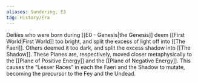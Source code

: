 ```yaml
---
aliases: Sundering, E3
tag: History/Era
---
```

Deities who were born during [[E0 - Genesis|the Genesis]] deem [[First World|First World]] too bright, and split the excess of light off into [[The Faeri]]. Others deemed it too dark, and split the excess shadow into [[The Shadow]]. These Planes are, respectively, moved closer metaphysically to the [[Plane of Positive Energy]] and the [[Plane of Negative Energy]]. This causes the “Lesser Races” in each the Faeri and the Shadow to mutate, becoming the precursor to the Fey and the Undead.